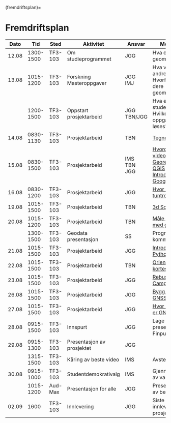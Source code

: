 (fremdriftsplan)=
# Fremdriftsplan

| Dato  | Tid | Sted | Aktivitet | Ansvar |  Merknad |
| --- | --- | --- | --- | --- | --- |
| 12.08 | 1300-1500 | TF3-103 | Om studieprogrammet  | JGG | Hva er geomatikk? |
| 13.08 | 1015-1200 | TF3-103 | Forskning <br> Masteroppgaver | JGG <br> IMJ | Hva venter i andre enden? <br> Hvorfor valgte dere geomatikk? |
|       | 1200-1500 | TF3-103 | Oppstart prosjektarbeid | JGG <br> TBN/JGG | Hva er en student? <br> Hvilke oppgaver skal løses? |
| 14.08 | 0830-1130 | TF3-103 | Prosjektarbeid | TBN | [Tegne kart](/oppgaver/synfaring.md) |
| 15.08 | 0830-1500 | TF3-103 | Prosjektarbeid | IMS <br> TBN <br> JGG | [Hvordan lage video?](/oppgaver/video_intro.md) <br> [Georeferering i QGIS](/bruksanvisninger/qgis_georef.md) <br> [Introduksjon til Google Earth](/oppgaver/google_earth.md) |
| 16.08 | 0830-1200 | TF3-103 | Prosjektarbeid | JGG | [Hvor høyt er tuntreet?](/oppgaver/tuntreet.md) |
| 19.08 | 1015-1500 | TF3-103 | Prosjektarbeid | TBN | [3d Scanning](/oppgaver/3d_scanning.md) |
| 20.08 | 1015-1200 | TF3-103 | Prosjektarbeid | TBN | [Måle punkt med gnss](/oppgaver/gnss_punkt.md) |
|       | 1300-1500 | TF3-103 | Geodata presentasjon | SS | Program kommer... |
| 21.08 | 1015-1500 | TF3-103 | Prosjektarbeid | JGG | [Introduksjon til Python](/oppgaver/python_intro.ipynb) |
| 22.08 | 1015-1500 | TF3-103 | Prosjektarbeid | TBN | [Orienteringsløp korteste vei](/oppgaver/orienteringslop.md) |
| 23.08 | 1015-1500 | TF3-103 | Prosjektarbeid | JGG | [Rebusløp på Campus](/oppgaver/rebuslop.md) |
| 26.08 | 1015-1500 | TF3-103 | Prosjektarbeid | JGG | [Bygg din egen GNSS mottaker](/oppgaver/gnss_bygge.md) |
| 27.08 | 1015-1500 | TF3-103 | Prosjektarbeid | JGG | [Hvor nøyaktig er GNSS?](/oppgaver/gnss_noyaktighet.md) |
| 28.08 | 0915-1500 | TF3-103 | Innspurt | JGG | Lage presentasjon <br> Finpusse video |
| 29.08 | 0915-1300 | TF3-103 | Presentasjon av prosjektet | JGG | |
|       | 1315-1500 | TF3-103 | Kåring av beste video | IMS | Avstemning |
| 30.08 | 0915-1000 | TF3-103 | Studentdemokrativalg | IMS | Gjennomføring av valg |
|       | 1015-1200 | Aud-Max | Presentasjon for alle | JGG | Presentasjon av beste video |
| 02.09 | 1600 | TF3-103 | Innlevering | JGG | Siste frist for innlevering av prosjektrapport |
